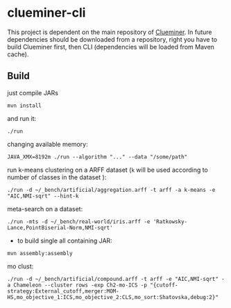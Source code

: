 # clueminer-cli

This project is dependent on the main repository of [Clueminer](https://github.com/deric/clueminer). In future dependencies should be downloaded from a repository, right you have to build Clueminer first, then CLI (dependencies will be loaded from Maven cache).

## Build

just compile JARs

    mvn install

and run it:

    ./run

changing available memory:

    JAVA_XMX=8192m ./run --algorithm "..." --data "/some/path"

run k-means clustering on a ARFF dataset (`k` will be used according to number of classes in the dataset ):
```
./run -d ~/_bench/artificial/aggregation.arff -t arff -a k-means -e "AIC,NMI-sqrt" --hint-k
```
meta-search on a dataset:
```
./run -mts -d ~/_bench/real-world/iris.arff -e 'Ratkowsky-Lance,PointBiserial-Norm,NMI-sqrt'
```

  - to build single all containing JAR:
```
mvn assembly:assembly
```

mo clust:
```
./run -d ~/_bench/artificial/compound.arff -t arff -e "AIC,NMI-sqrt" -a Chameleon --cluster rows -exp Ch2-mo-ICS -p "{cutoff-strategy:External_cutoff,merger:MOM-HS,mo_objective_1:ICS,mo_objective_2:CLS,mo_sort:Shatovska,debug:2}"
```
